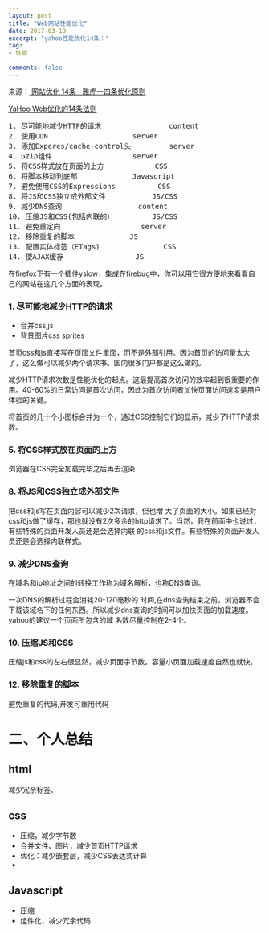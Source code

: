 ```yaml
---
layout: post
title: "Web网站性能优化"
date: 2017-03-19
excerpt: "yahoo性能优化14条："
tag:
- 性能

comments: false
---
```

来源：[ 网站优化 14条--雅虎十四条优化原则](http://blog.csdn.net/u010648555/article/details/50721751)

[YaHoo Web优化的14条法则](http://www.cnblogs.com/silverLee/archive/2009/11/05/1596453.html)

<pre>
1. 尽可能地减少HTTP的请求				content
2. 使用CDN					server
3. 添加Experes/cache-control头			server
4. Gzip组件					server
5. 将CSS样式放在页面的上方			CSS
6. 将脚本移动到底部				Javascript
7. 避免使用CSS的Expressions			CSS
8. 将JS和CSS独立成外部文件			JS/CSS
9. 减少DNS查询					content
10. 压缩JS和CSS(包括内联的）			JS/CSS
11. 避免重定向					server
12. 移除重复的脚本				JS
13. 配置实体标签（ETags)				CSS
14. 使AJAX缓存					JS
</pre>


在firefox下有一个插件yslow，集成在firebug中，你可以用它很方便地来看看自己的网站在这几个方面的表现。

### 1. 尽可能地减少HTTP的请求
- 合并css,js
- 背景图片css sprites

首页css和js直接写在页面文件里面，而不是外部引用。因为首页的访问量太大了，这么做可以减少两个请求书。国内很多门户都是这么做的。

减少HTTP请求次数是性能优化的起点。这最提高首次访问的效率起到很重要的作用。40-60%的日常访问是首次访问，因此为首次访问者加快页面访问速度是用户体验的关键。

将首页的几十个小图标合并为一个，通过CSS控制它们的显示，减少了HTTP请求数。

### 5. 将CSS样式放在页面的上方
浏览器在CSS完全加载完毕之后再去渲染


### 8. 将JS和CSS独立成外部文件
把css和js写在页面内容可以减少2次请求，但也增 大了页面的大小。如果已经对css和js做了缓存，那也就没有2次多余的http请求了。当然，我在前面中也说过，有些特殊的页面开发人员还是会选择内联 的css和js文件。有些特殊的页面开发人员还是会选择内联样式。


### 9. 减少DNS查询
在域名和ip地址之间的转换工作称为域名解析，也称DNS查询。

一次DNS的解析过程会消耗20-120毫秒的 时间,在dns查询结束之前，浏览器不会下载该域名下的任何东西。所以减少dns查询的时间可以加快页面的加载速度。yahoo的建议一个页面所包含的域 名数尽量控制在2-4个。


### 10. 压缩JS和CSS
压缩js和css的左右很显然，减少页面字节数。容量小页面加载速度自然也就快。


### 12. 移除重复的脚本
避免重复的代码,开发可重用代码

# 二、个人总结

## html
减少冗余标签、

## css
- 压缩，减少字节数
- 合并文件、图片，减少首页HTTP请求
- 优化：减少嵌套层，减少CSS表达式计算
- 

## Javascript
- 压缩
- 组件化，减少冗余代码

